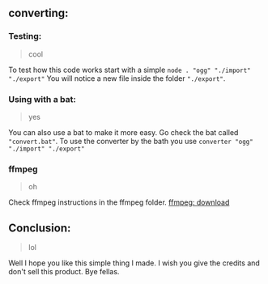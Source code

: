 ## converting:

### Testing:

> cool

To test how this code works start with a simple `node . "ogg" "./import" "./export"`
You will notice a new file inside the folder `"./export"`.

### Using with a bat:

> yes

You can also use a bat to make it more easy.
Go check the bat called `"convert.bat"`.
To use the converter by the bath you use `converter "ogg" "./import" "./export"`

### ffmpeg

> oh

Check ffmpeg instructions in the ffmpeg folder.
[ffmpeg: download](https://www.ffmpeg.org/download.html)

## Conclusion:

> lol

Well I hope you like this simple thing I made.
I wish you give the credits and don't sell this product.
Bye fellas.

